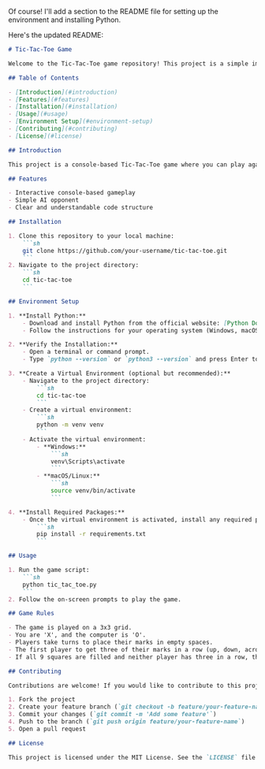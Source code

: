 Of course! I'll add a section to the README file for setting up the environment and installing Python.

Here's the updated README:

```markdown
# Tic-Tac-Toe Game

Welcome to the Tic-Tac-Toe game repository! This project is a simple implementation of the classic Tic-Tac-Toe game using Python. Play against the computer and see if you can win!

## Table of Contents

- [Introduction](#introduction)
- [Features](#features)
- [Installation](#installation)
- [Usage](#usage)
- [Environment Setup](#environment-setup)
- [Contributing](#contributing)
- [License](#license)

## Introduction

This project is a console-based Tic-Tac-Toe game where you can play against an AI opponent. The AI uses basic strategies to compete against you.

## Features

- Interactive console-based gameplay
- Simple AI opponent
- Clear and understandable code structure

## Installation

1. Clone this repository to your local machine:
    ```sh
    git clone https://github.com/your-username/tic-tac-toe.git
    ```
2. Navigate to the project directory:
    ```sh
    cd tic-tac-toe
    ```

## Environment Setup

1. **Install Python:**
    - Download and install Python from the official website: [Python Downloads](https://www.python.org/downloads/)
    - Follow the instructions for your operating system (Windows, macOS, Linux).

2. **Verify the Installation:**
    - Open a terminal or command prompt.
    - Type `python --version` or `python3 --version` and press Enter to verify the installation. You should see the installed version of Python.

3. **Create a Virtual Environment (optional but recommended):**
    - Navigate to the project directory:
        ```sh
        cd tic-tac-toe
        ```
    - Create a virtual environment:
        ```sh
        python -m venv venv
        ```
    - Activate the virtual environment:
        - **Windows:**
            ```sh
            venv\Scripts\activate
            ```
        - **macOS/Linux:**
            ```sh
            source venv/bin/activate
            ```

4. **Install Required Packages:**
    - Once the virtual environment is activated, install any required packages (if applicable) using pip:
        ```sh
        pip install -r requirements.txt
        ```

## Usage

1. Run the game script:
    ```sh
    python tic_tac_toe.py
    ```
2. Follow the on-screen prompts to play the game.

## Game Rules

- The game is played on a 3x3 grid.
- You are 'X', and the computer is 'O'.
- Players take turns to place their marks in empty spaces.
- The first player to get three of their marks in a row (up, down, across, or diagonally) wins the game.
- If all 9 squares are filled and neither player has three in a row, the game is a tie.

## Contributing

Contributions are welcome! If you would like to contribute to this project, please fork the repository and submit a pull request.

1. Fork the project
2. Create your feature branch (`git checkout -b feature/your-feature-name`)
3. Commit your changes (`git commit -m 'Add some feature'`)
4. Push to the branch (`git push origin feature/your-feature-name`)
5. Open a pull request

## License

This project is licensed under the MIT License. See the `LICENSE` file for more details.
